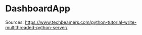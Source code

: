 # DashboardApp

Sources:
https://www.techbeamers.com/python-tutorial-write-multithreaded-python-server/
